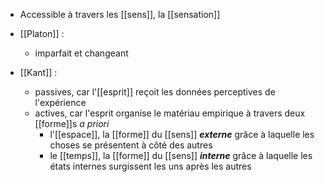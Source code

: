- Accessible à travers  les [[sens]], la [[sensation]]

- [[Platon]] :
	- imparfait et changeant

- [[Kant]] :
  - passives, car l'[[esprit]] reçoit les données perceptives de l'expérience
  - actives, car l'esprit organise le matériau empirique à travers deux [[forme]]s *a priori*
    - l'[[espace]], la [[forme]] du [[sens]] ***externe*** grâce à laquelle les choses se présentent à côté des autres
    - le [[temps]], la [[forme]] du [[sens]] ***interne*** grâce à laquelle les états internes surgissent les uns après les autres